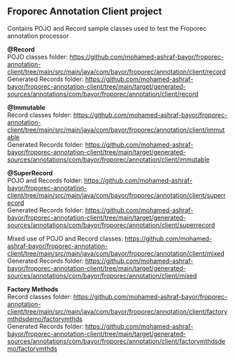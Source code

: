 ## Froporec Annotation Client project
Contains POJO and Record sample classes used to test the Froporec annotation processor 

**@Record**<br>
POJO classes folder: https://github.com/mohamed-ashraf-bayor/froporec-annotation-client/tree/main/src/main/java/com/bayor/froporec/annotation/client/record <br>
Generated Records folder: https://github.com/mohamed-ashraf-bayor/froporec-annotation-client/tree/main/target/generated-sources/annotations/com/bayor/froporec/annotation/client/record

**@Immutable**<br>
Record classes folder: https://github.com/mohamed-ashraf-bayor/froporec-annotation-client/tree/main/src/main/java/com/bayor/froporec/annotation/client/immutable <br>
Generated Records folder: https://github.com/mohamed-ashraf-bayor/froporec-annotation-client/tree/main/target/generated-sources/annotations/com/bayor/froporec/annotation/client/immutable

**@SuperRecord**<br>
POJO and Records folder: https://github.com/mohamed-ashraf-bayor/froporec-annotation-client/tree/main/src/main/java/com/bayor/froporec/annotation/client/superrecord <br>
Generated Records folder: https://github.com/mohamed-ashraf-bayor/froporec-annotation-client/tree/main/target/generated-sources/annotations/com/bayor/froporec/annotation/client/superrecord

Mixed use of POJO and Record classes: https://github.com/mohamed-ashraf-bayor/froporec-annotation-client/tree/main/src/main/java/com/bayor/froporec/annotation/client/mixed <br>
Generated Records folder: https://github.com/mohamed-ashraf-bayor/froporec-annotation-client/tree/main/target/generated-sources/annotations/com/bayor/froporec/annotation/client/mixed

**Factory Methods**<br>
Record classes folder: https://github.com/mohamed-ashraf-bayor/froporec-annotation-client/tree/main/src/main/java/com/bayor/froporec/annotation/client/factorymthdsdemo/factorymthds <br>
Generated Records folder: https://github.com/mohamed-ashraf-bayor/froporec-annotation-client/tree/main/target/generated-sources/annotations/com/bayor/froporec/annotation/client/factorymthdsdemo/factorymthds <br>
